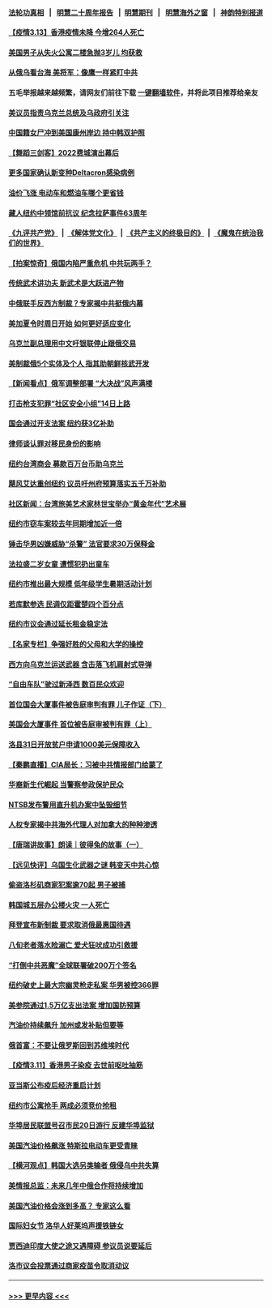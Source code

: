 #### [法轮功真相](https://github.com/gfw-breaker/truth/blob/master/README.md?t=0) &nbsp;&nbsp;|&nbsp;&nbsp; [明慧二十周年报告](https://github.com/gfw-breaker/mh-reports/blob/master/README.md?t=0) &nbsp;&nbsp;|&nbsp;&nbsp;[明慧期刊](https://github.com/gfw-breaker/mh-qikan) &nbsp;&nbsp;|&nbsp;&nbsp; [明慧海外之窗](https://github.com/gfw-breaker/mh-news/blob/master/README.md?t=0) &nbsp;&nbsp;|&nbsp;&nbsp; [神韵特别报道](https://github.com/gfw-breaker/mh-news/blob/master/shenyun.md?t=0)
#### [【疫情3.13】香港疫情未降 今增264人死亡](../pages/nsc412/n13642734.md?t=03140054) 
#### [美国男子从失火公寓二楼急抛3岁儿 均获救](../pages/nsc412/n13642769.md?t=03140054) 
#### [从俄乌看台海 美将军：像鹰一样紧盯中共](../pages/nsc412/n13637731.md?t=03140054) 
#### 五毛举报越来越频繁，请网友们前往下载 [一键翻墙软件](https://github.com/gfw-breaker/ssr-accounts)，并将此项目推荐给亲友
#### [美议员指责乌克兰总统及乌政府引关注](../pages/nsc412/n13642446.md?t=03140054) 
#### [中国籍女尸冲到美国康州岸边 持中韩双护照](../pages/nsc412/n13642353.md?t=03140054) 
#### [【舞蹈三剑客】2022费城演出幕后](../pages/nsc412/n13642213.md?t=03140054) 
#### [更多国家确认新变种Deltacron感染病例](../pages/nsc412/n13642048.md?t=03140054) 
#### [油价飞涨 电动车和燃油车哪个更省钱](../pages/nsc412/n13638102.md?t=03140054) 
#### [藏人纽约中领馆前抗议 纪念拉萨事件63周年](../pages/nsc412/n13640541.md?t=03140054) 
#### [《九评共产党》](https://github.com/begood0513/9ping.md/blob/master/README.md) &nbsp;|&nbsp; [《解体党文化》](../../../../jtdwh.md/blob/master/README.md)  &nbsp;|&nbsp; [《共产主义的终极目的》](../../../../gczydzjmd.md/blob/master/README.md) &nbsp;|&nbsp; [《魔鬼在统治我们的世界》](../../../../mgztzwmdsj.md/blob/master/README.md) 
#### [【拍案惊奇】俄国内陷严重危机 中共玩两手？](../pages/nsc412/n13641690.md?t=03140054) 
#### [传统武术讲功夫 新武术是大跃进产物](../pages/nsc412/n13624821.md?t=03140054) 
#### [中俄联手反西方制裁？专家揭中共挺俄内幕](../pages/nsc412/n13639480.md?t=03140054) 
#### [美加夏令时周日开始 如何更好适应变化](../pages/nsc412/n13641516.md?t=03140054) 
#### [乌克兰副总理用中文吁银联停止跟俄交易](../pages/nsc412/n13641639.md?t=03140054) 
#### [美制裁俄5个实体及个人 指其助朝鲜核武开发](../pages/nsc412/n13641005.md?t=03140054) 
#### [【新闻看点】俄军调整部署 “大决战”风声满楼](../pages/nsc412/n13639463.md?t=03140054) 
#### [打击枪支犯罪“社区安全小组”14日上路](../pages/nsc412/n13640585.md?t=03140054) 
#### [国会通过开支法案 纽约获3亿补助](../pages/nsc412/n13640596.md?t=03140054) 
#### [律师谈认罪对移民身份的影响](../pages/nsc412/n13640605.md?t=03140054) 
#### [纽约台湾商会 募款百万台币助乌克兰](../pages/nsc412/n13640536.md?t=03140054) 
#### [飓风艾达重创纽约 议员吁州府预算落实五千万补助](../pages/nsc412/n13640538.md?t=03140054) 
#### [社区新闻：台湾旅美艺术家林世宝举办“黄金年代”艺术展](../pages/nsc412/n13640545.md?t=03140054) 
#### [纽约市窃车案较去年同期增加近一倍](../pages/nsc412/n13640593.md?t=03140054) 
#### [锤击华男凶嫌威胁“杀警” 法官要求30万保释金](../pages/nsc412/n13640590.md?t=03140054) 
#### [法拉盛二岁女童 遭惯犯扔出童车](../pages/nsc412/n13640583.md?t=03140054) 
#### [纽约市推出最大规模 低年级学生暑期活动计划](../pages/nsc412/n13640599.md?t=03140054) 
#### [若库默参选 民调仅距霍楚四个百分点](../pages/nsc412/n13640602.md?t=03140054) 
#### [纽约市议会通过延长租金稳定法](../pages/nsc412/n13640608.md?t=03140054) 
#### [【名家专栏】争强好胜的父母和大学的操控](../pages/nsc412/n13639354.md?t=03140054) 
#### [西方向乌克兰运送武器 含击落飞机肩射式导弹](../pages/nsc412/n13640382.md?t=03140054) 
#### [“自由车队”驶过新泽西 数百民众欢迎](../pages/nsc412/n13640380.md?t=03140054) 
#### [首位国会大厦事件被告庭审判有罪 儿子作证（下）](../pages/nsc412/n13640377.md?t=03140054) 
#### [美国会大厦事件 首位被告庭审被判有罪（上）](../pages/nsc412/n13640339.md?t=03140054) 
#### [洛县31日开放贫户申请1000美元保障收入](../pages/nsc412/n13640301.md?t=03140054) 
#### [【秦鹏直播】CIA局长：习被中共情报部门给蒙了](../pages/nsc412/n13640061.md?t=03140054) 
#### [华裔新生代崛起 当警察参政保护民众](../pages/nsc412/n13640228.md?t=03140054) 
#### [NTSB发布警用直升机办案中坠毁细节](../pages/nsc412/n13640150.md?t=03140054) 
#### [人权专家揭中共海外代理人对加拿大的种种渗透](../pages/nsc412/n13640048.md?t=03140054) 
#### [【唐瑞讲故事】朗读｜彼得兔的故事（一）](../pages/nsc412/n13639936.md?t=03140054) 
#### [【远见快评】乌国生化武器之谜 韩变天中共心惊](../pages/nsc412/n13640044.md?t=03140054) 
#### [偷盗洛杉矶商家犯案逾70起 男子被捕](../pages/nsc412/n13640093.md?t=03140054) 
#### [韩国城五层办公楼火灾 一人死亡](../pages/nsc412/n13640077.md?t=03140054) 
#### [拜登宣布新制裁 要求取消俄最惠国待遇](../pages/nsc412/n13639548.md?t=03140054) 
#### [八旬老者落水险溺亡 爱犬狂吠成功引救援](../pages/nsc412/n13638850.md?t=03140054) 
#### [“打倒中共恶魔”全球联署破200万个签名](../pages/nsc412/n13638498.md?t=03140054) 
#### [纽约破史上最大宗幽灵枪走私案 华男被控366罪](../pages/nsc412/n13638256.md?t=03140054) 
#### [美参院通过1.5万亿支出法案 增加国防预算](../pages/nsc412/n13639658.md?t=03140054) 
#### [汽油价持续飙升 加州或发补贴但要等](../pages/nsc412/n13638604.md?t=03140054) 
#### [俄首富：不要让俄罗斯回到苏维埃时代](../pages/nsc412/n13639279.md?t=03140054) 
#### [【疫情3.11】香港男子染疫 去世前呕吐抽筋](../pages/nsc412/n13638788.md?t=03140054) 
#### [亚当斯公布疫后经济重启计划](../pages/nsc412/n13638273.md?t=03140054) 
#### [纽约市公寓抢手 两成必须竞价抢租](../pages/nsc412/n13638276.md?t=03140054) 
#### [华埠居民联盟号召市民20日游行 反建华埠监狱](../pages/nsc412/n13638266.md?t=03140054) 
#### [美国汽油价格飙涨 特斯拉电动车更受青睐](../pages/nsc412/n13638461.md?t=03140054) 
#### [【横河观点】韩国大选另类输者 俄侵乌中共失算](../pages/nsc412/n13637763.md?t=03140054) 
#### [美情报总监：未来几年中俄合作将持续增加](../pages/nsc412/n13638144.md?t=03140054) 
#### [美国汽油价格会涨到多高？ 专家这么看](../pages/nsc412/n13637812.md?t=03140054) 
#### [国际妇女节 洛华人好莱坞声援铁链女](../pages/nsc412/n13638134.md?t=03140054) 
#### [贾西迪印度大使之途又遇障碍 参议员说要延后](../pages/nsc412/n13638086.md?t=03140054) 
#### [洛市议会投票通过商家疫苗令取消动议](../pages/nsc412/n13638028.md?t=03140054) 

----
#### [ >>> 更早内容 <<< ](../indexes/nsc412-earlier.md)
